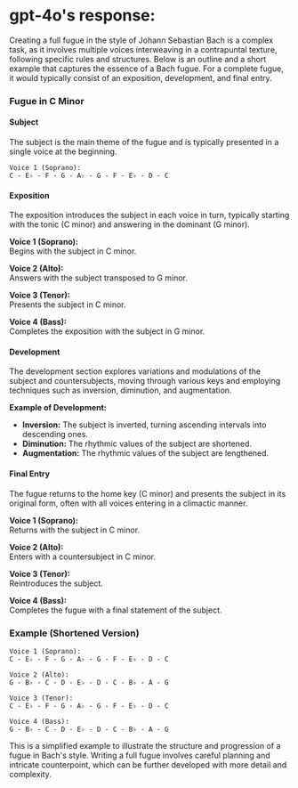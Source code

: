 # gpt-4o's response:

Creating a full fugue in the style of Johann Sebastian Bach is a complex task, as it involves multiple voices interweaving in a contrapuntal texture, following specific rules and structures. Below is an outline and a short example that captures the essence of a Bach fugue. For a complete fugue, it would typically consist of an exposition, development, and final entry.

### Fugue in C Minor

#### Subject
The subject is the main theme of the fugue and is typically presented in a single voice at the beginning.

```
Voice 1 (Soprano):
C - E♭ - F - G - A♭ - G - F - E♭ - D - C
```

#### Exposition
The exposition introduces the subject in each voice in turn, typically starting with the tonic (C minor) and answering in the dominant (G minor).

**Voice 1 (Soprano):**  
Begins with the subject in C minor.

**Voice 2 (Alto):**  
Answers with the subject transposed to G minor.

**Voice 3 (Tenor):**  
Presents the subject in C minor.

**Voice 4 (Bass):**  
Completes the exposition with the subject in G minor.

#### Development
The development section explores variations and modulations of the subject and countersubjects, moving through various keys and employing techniques such as inversion, diminution, and augmentation.

**Example of Development:**

- **Inversion:** The subject is inverted, turning ascending intervals into descending ones.
- **Diminution:** The rhythmic values of the subject are shortened.
- **Augmentation:** The rhythmic values of the subject are lengthened.

#### Final Entry
The fugue returns to the home key (C minor) and presents the subject in its original form, often with all voices entering in a climactic manner.

**Voice 1 (Soprano):**  
Returns with the subject in C minor.

**Voice 2 (Alto):**  
Enters with a countersubject in C minor.

**Voice 3 (Tenor):**  
Reintroduces the subject.

**Voice 4 (Bass):**  
Completes the fugue with a final statement of the subject.

### Example (Shortened Version)

```
Voice 1 (Soprano):
C - E♭ - F - G - A♭ - G - F - E♭ - D - C

Voice 2 (Alto):
G - B♭ - C - D - E♭ - D - C - B♭ - A - G

Voice 3 (Tenor):
C - E♭ - F - G - A♭ - G - F - E♭ - D - C

Voice 4 (Bass):
G - B♭ - C - D - E♭ - D - C - B♭ - A - G
```

This is a simplified example to illustrate the structure and progression of a fugue in Bach's style. Writing a full fugue involves careful planning and intricate counterpoint, which can be further developed with more detail and complexity.